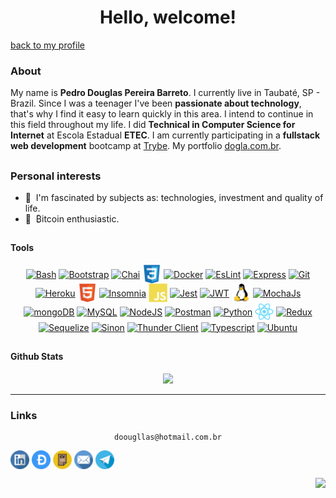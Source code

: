 <div align=center>
  <h1>
    Hello, welcome!</br>
  </h1>
</div>

<a href="https://github.com/dogl4">back to my profile</a>

### About

My name is <b>Pedro Douglas Pereira Barreto</b>. I currently live in Taubaté, SP - Brazil. Since I was a teenager I've been <b>passionate about technology</b>, that's why I find it easy to learn quickly in this area. I intend to continue in this field throughout my life. I did <b>Technical in Computer Science for Internet</b> at Escola Estadual <b>ETEC</b>. I am currently participating in a <b>fullstack web development</b> bootcamp at [Trybe](https://www.betrybe.com/). My portfolio [dogla.com.br](https://dogla.com.br/ "Personal Site").

##

### Personal interests

- 💖 &nbsp;I'm fascinated by subjects as: technologies, investment and quality of life.
- 🔗 &nbsp;₿itcoin enthusiastic.

##

#### Tools

 <div align=center>

  [<img align="center" alt="Bash" height="30" width="30" src="https://cdn.jsdelivr.net/gh/devicons/devicon/icons/bash/bash-original.svg" />](https://www.gnu.org/software/bash/ "Bash")
  [<img align="center" alt="Bootstrap" height="30" width="30" src="https://cdn.jsdelivr.net/gh/devicons/devicon/icons/bootstrap/bootstrap-original.svg" />](https://getbootstrap.com "Bootstrap")
  [<img align="center" alt="Chai" height="30" width="30" src="https://www.vectorlogo.zone/logos/chaijs/chaijs-icon.svg" />](https://www.chaijs.com/ "Chai")
  [<img align="center" alt="Css" height="30" width="30" src="https://raw.githubusercontent.com/devicons/devicon/master/icons/css3/css3-original.svg" />](https://www.w3schools.com/css/ "Css")
  [<img align="center" alt="Docker" height="30" width="30" src="https://cdn.jsdelivr.net/gh/devicons/devicon/icons/docker/docker-original.svg" />](https://www.docker.com/ "Docker")
  [<img align="center" alt="EsLint" height="30" width="30" src="https://cdn.jsdelivr.net/gh/devicons/devicon/icons/eslint/eslint-original.svg" />](https://eslint.org/ "EsLint")
  [<img align="center" alt="Express" height="30" width="30" src="https://cdn.jsdelivr.net/gh/devicons/devicon/icons/express/express-original.svg" />](https://expressjs.com/ "Express")
  [<img align="center" alt="Git" height="30" width="30" src="https://www.vectorlogo.zone/logos/git-scm/git-scm-icon.svg" />](https://git-scm.com/ "Git")
  [<img align="center" alt="Heroku" height="30" width="30" src="https://cdn.jsdelivr.net/gh/devicons/devicon/icons/heroku/heroku-plain.svg" />](https://www.heroku.com/ "Heroku")
  [<img align="center" alt="Html" height="30" width="30" src="https://raw.githubusercontent.com/devicons/devicon/master/icons/html5/html5-original.svg" />](https://www.w3.org/html/ "Html")
  [<img align="center" alt="Insomnia" height="30" width="30" src="https://raw.githubusercontent.com/get-icon/geticon/fc0f660daee147afb4a56c64e12bde6486b73e39/icons/insomnia.svg" />](https://insomnia.rest/ "Insomnia")
  [<img align="center" alt="JavaScript" height="30" width="30" src="https://raw.githubusercontent.com/devicons/devicon/master/icons/javascript/javascript-plain.svg">](https://developer.mozilla.org/en-US/docs/Web/JavaScript "JavaScript")
  [<img align="center" alt="Jest" height="30" width="30" src="https://www.vectorlogo.zone/logos/jestjsio/jestjsio-icon.svg" />](https://jestjs.io "Jest")
  [<img align="center" alt="JWT" height="30" width="30" src="https://werkraum.net/fileadmin/news_import/jwt_pic_logo.svg.png" />](https://jwt.io/ "JWT")
  [<img align="center" alt="Linux" height="30" width="30" src="https://raw.githubusercontent.com/devicons/devicon/master/icons/linux/linux-original.svg" />](https://www.linux.org/ "Linux")
  [<img align="center" alt="MochaJs" height="30" width="30" src="https://cdn.jsdelivr.net/gh/devicons/devicon/icons/mocha/mocha-plain.svg" />](https://mochajs.org/ "MochaJs")
  [<img align="center" alt="mongoDB" height="30" width="30" src="https://cdn.jsdelivr.net/gh/devicons/devicon/icons/mongodb/mongodb-original.svg" />](https://www.mongodb.com/ "mongoDB")
  [<img align="center" alt="MySQL" height="30" width="30" src="https://cdn.jsdelivr.net/gh/devicons/devicon/icons/mysql/mysql-original.svg"/>](https://www.mysql.com/ "MySQL")
  [<img align="center" alt="NodeJS" height="30" width="30" src="https://cdn.jsdelivr.net/gh/devicons/devicon/icons/nodejs/nodejs-original.svg" />](https://nodejs.org "Node")
  [<img align="center" alt="Postman" height="30" width="30" src="https://www.vectorlogo.zone/logos/getpostman/getpostman-icon.svg" />](https://learning.postman.com/docs/developer/intro-api/ "Postman")
  [<img align="center" alt="Python" height="30" width="30" src="https://cdn.jsdelivr.net/gh/devicons/devicon/icons/python/python-original.svg" />](https://docs.python.org/ "Python")
  [<img align="center" alt="React" height="30" width="30" src="https://raw.githubusercontent.com/devicons/devicon/master/icons/react/react-original.svg">](https://reactjs.org/ "React")
  [<img align="center" alt="Redux" height="30" width="30" src="https://cdn.jsdelivr.net/gh/devicons/devicon/icons/redux/redux-original.svg" />](https://redux.js.org/ "Redux")
  [<img align="center" alt="Sequelize" height="30" width="30" src="https://cdn.jsdelivr.net/gh/devicons/devicon/icons/sequelize/sequelize-original.svg" />](https://sequelize.org/ "Sequelize")
  [<img align="center" alt="Sinon" height="30" width="30" src="https://sinonjs.org/assets/images/logo.png" />](https://sinonjs.org/ "Sinon")
  [<img align="center" alt="Thunder Client" height="30" width="30" src="https://raw.githubusercontent.com/rangav/thunder-client-support/master/images/thunder-icon.png" />](https://www.thunderclient.com/ "Thunder Client")
  [<img align="center" alt="Typescript" height="30" width="30" src="https://cdn.jsdelivr.net/gh/devicons/devicon/icons/typescript/typescript-plain.svg" />](https://www.typescriptlang.org/ "Typescript")
  [<img align="center" alt="Ubuntu" height="30" width="30" src="https://www.vectorlogo.zone/logos/ubuntu/ubuntu-icon.svg" />](https://ubuntu.com/ "Ubuntu")
 </div>

##
#### Github Stats
  <div align=center>
    <img height="180em" src="https://github-readme-stats.vercel.app/api/top-langs?username=Dogl4&show_icons=true&bg_color=0d1117&title_color=58a6ff&text_color=c9d1d9&icon_color=dd6387&locale=en&layout=compact&theme=github_dark"/>
  </div>

---

### Links

<div align=center>

```{r klippy, echo=FALSE, include=TRUE}
doougllas@hotmail.com.br
```
</div>

<div align=left>

  [<img height="30" align="center" width="auto" src="./img/linkedin_logo.png">](https://www.linkedin.com/in/Dogl4/ "Linkedin")
  [<img align="center" height="30" width="auto" src="./img/portfolio_logo.png">](https://dogla.com.br "Portfolio")
  [<img align="center" height="30" width="auto" src="./img/cv_logo.webp" />](https://docs.google.com/document/d/1cUMF3Ilb5ubHYrVeQW1YOXMWfJBhQXBz7HSvDZ_pvuE/edit?usp=sharing "Curriculum")
  [<img align="center" height="30" width="auto" src="./img/email_logo.png">](mailto:doougllas@hotmail.com.br "E-mail")
  [<img align="center" height="30" width="auto" src="./img/telegran_logo.png">](https://www.t.me/doglatelegram "Telegram")

</div>

<div align=right>

  ![](https://img.shields.io/static/v1?label=Discord&message=Dogl4%234618&color=5865F2&logo=discord&logoColor=fff)

</div>
